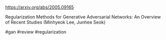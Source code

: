 https://arxiv.org/abs/2005.09165

Regularization Methods for Generative Adversarial Networks: An Overview of Recent Studies (Minhyeok Lee, Junhee Seok)

#gan #review #regularization 